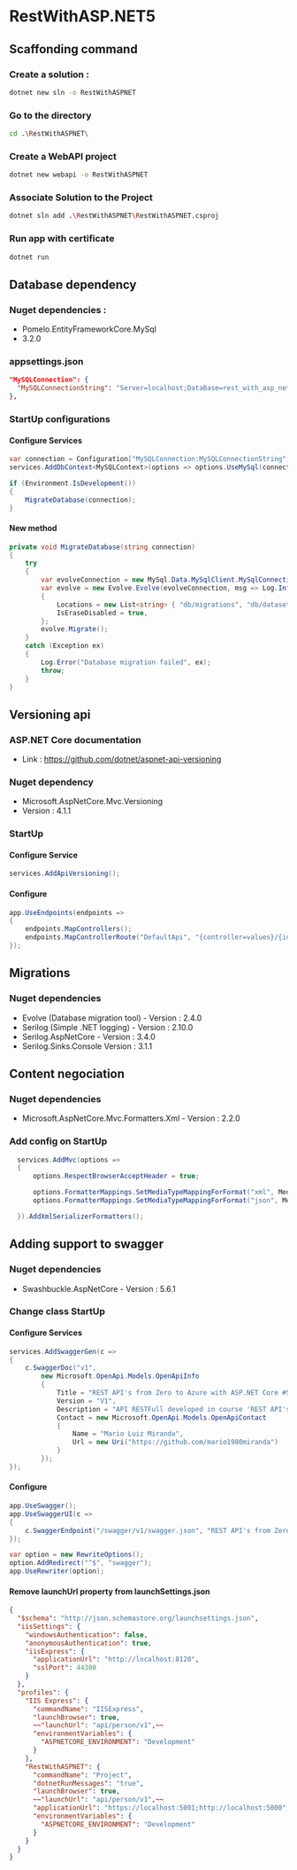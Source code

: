 # RestWithASP.NET5

## Scaffonding command
### Create a solution :
```bash
dotnet new sln -o RestWithASPNET
```
### Go to the directory
```bash
cd .\RestWithASPNET\
```
### Create a WebAPI project
```bash
dotnet new webapi -o RestWithASPNET
```
### Associate Solution to the Project
```bash
dotnet sln add .\RestWithASPNET\RestWithASPNET.csproj
```
### Run app with certificate
```bash
dotnet run
```

## Database dependency
### Nuget dependencies : 
- Pomelo.EntityFrameworkCore.MySql
- 3.2.0
### appsettings.json
```json
"MySQLConnection": {
  "MySQLConnectionString": "Server=localhost;DataBase=rest_with_asp_net;Uid=root;Pwd=admin123"
},
```
### StartUp configurations
#### Configure Services
```csharp
var connection = Configuration["MySQLConnection:MySQLConnectionString"];
services.AddDbContext<MySQLContext>(options => options.UseMySql(connection));

if (Environment.IsDevelopment())
{
    MigrateDatabase(connection);
}
```
#### New method
```csharp
private void MigrateDatabase(string connection)
{
    try
    {
        var evolveConnection = new MySql.Data.MySqlClient.MySqlConnection(connection);
        var evolve = new Evolve.Evolve(evolveConnection, msg => Log.Information(msg))
        {
            Locations = new List<string> { "db/migrations", "db/dataset" },
            IsEraseDisabled = true,
        };
        evolve.Migrate();
    }
    catch (Exception ex)
    {
        Log.Error("Database migration failed", ex);
        throw;
    }
}
 ```

## Versioning api
### ASP.NET Core documentation
- Link : https://github.com/dotnet/aspnet-api-versioning
### Nuget dependency 
- Microsoft.AspNetCore.Mvc.Versioning
- Version : 4.1.1
### StartUp
#### Configure Service
```csharp
services.AddApiVersioning();
```
#### Configure
```csharp
app.UseEndpoints(endpoints =>
{
    endpoints.MapControllers();
    endpoints.MapControllerRoute("DefaultApi", "{controller=values}/{id?}");
});
```

## Migrations
### Nuget dependencies
- Evolve (Database migration tool) - Version : 2.4.0
- Serilog (Simple .NET logging) - Version : 2.10.0
- Serilog.AspNetCore - Version : 3.4.0
- Serilog.Sinks.Console Version : 3.1.1

## Content negociation
### Nuget dependencies
- Microsoft.AspNetCore.Mvc.Formatters.Xml - Version : 2.2.0
### Add config on StartUp
```csharp
  services.AddMvc(options =>
  {
      options.RespectBrowserAcceptHeader = true;

      options.FormatterMappings.SetMediaTypeMappingForFormat("xml", MediaTypeHeaderValue.Parse("application/xml"));
      options.FormatterMappings.SetMediaTypeMappingForFormat("json", MediaTypeHeaderValue.Parse("application/json"));

  }).AddXmlSerializerFormatters();
```
## Adding support to swagger
### Nuget dependencies
- Swashbuckle.AspNetCore - Version : 5.6.1
### Change class StartUp
#### Configure Services
```csharp
services.AddSwaggerGen(c =>
{
    c.SwaggerDoc("v1",
        new Microsoft.OpenApi.Models.OpenApiInfo
        {
            Title = "REST API's from Zero to Azure with ASP.NET Core #5 and Docker",
            Version = "V1",
            Description = "API RESTFull developed in course 'REST API's from Zero to Azure with ASP.NET Core #5 and Docker'",
            Contact = new Microsoft.OpenApi.Models.OpenApiContact
            {
                Name = "Mario Luiz Miranda",
                Url = new Uri("https://github.com/mario1980miranda")
            }
        });
});
```
#### Configure
```csharp
app.UseSwagger();
app.UseSwaggerUI(c => 
{
    c.SwaggerEndpoint("/swagger/v1/swagger.json", "REST API's from Zero to Azure with ASP.NET Core #5 and Docker");
});

var option = new RewriteOptions();
option.AddRedirect("^$", "swagger");
app.UseRewriter(option);
```
#### Remove launchUrl property from launchSettings.json
```json
{
  "$schema": "http://json.schemastore.org/launchsettings.json",
  "iisSettings": {
    "windowsAuthentication": false,
    "anonymousAuthentication": true,
    "iisExpress": {
      "applicationUrl": "http://localhost:8120",
      "sslPort": 44300
    }
  },
  "profiles": {
    "IIS Express": {
      "commandName": "IISExpress",
      "launchBrowser": true,
      ~~"launchUrl": "api/person/v1",~~
      "environmentVariables": {
        "ASPNETCORE_ENVIRONMENT": "Development"
      }
    },
    "RestWithASPNET": {
      "commandName": "Project",
      "dotnetRunMessages": "true",
      "launchBrowser": true,
      ~~"launchUrl": "api/person/v1",~~
      "applicationUrl": "https://localhost:5001;http://localhost:5000",
      "environmentVariables": {
        "ASPNETCORE_ENVIRONMENT": "Development"
      }
    }
  }
}
```
